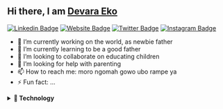 ## Hi there, I am [Devara Eko](https://devaraeko.com) <a href="https://devaraeko.com"></a>

[![Linkedin Badge](https://img.shields.io/badge/-LinkedIn-0e76a8?style=flat-square&logo=Linkedin&logoColor=white)](https://linkedin.com/in/devaraeko)
[![Website Badge](https://img.shields.io/badge/Website-3b5998?style=flat-square&logo=google-chrome&logoColor=white)](https://devaraeko.com)
[![Twitter Badge](https://img.shields.io/badge/-Twitter-00acee?style=flat-square&logo=Twitter&logoColor=white)](https://twitter.com/devara_eko)
[![Instagram Badge](https://img.shields.io/badge/-Instagram-e4405f?style=flat-square&logo=Instagram&logoColor=white)](https://instagram.com/devaraeko/)

- 🔭 I’m currently working on the world, as newbie father
- 🌱 I’m currently learning to be a good father
- 👯 I’m looking to collaborate on educating children
- 🤔 I’m looking for help with parenting
- 📫 How to reach me: moro ngomah gowo ubo rampe ya
- ⚡ Fun fact: ...

<details>	
  <summary><b>👔 Technology</b></summary>
<br/>

<img src="https://github.com/devicons/devicon/blob/master/icons/javascript/javascript-original.svg" alt="javascript" width="30" height="30"/> &nbsp; <img src="https://github.com/devicons/devicon/blob/master/icons/typescript/typescript-original.svg" alt="typescript" width="30" height="30"/> &nbsp; <img src="https://github.com/devicons/devicon/blob/master/icons/vuejs/vuejs-original.svg" alt="vue" width="30" height="30"/> &nbsp; <img src="https://github.com/devicons/devicon/blob/master/icons/nuxtjs/nuxtjs-original.svg" alt="nuxt" width="30" height="30"/> &nbsp; <img src="https://github.com/devicons/devicon/blob/master/icons/vuetify/vuetify-original.svg" alt="vuetify" width="30" height="30"/> &nbsp; <img src="https://github.com/devicons/devicon/blob/master/icons/express/express-original.svg" alt="express" width="30" height="30"/> &nbsp; <img src="https://github.com/devicons/devicon/blob/master/icons/fastify/fastify-original.svg" alt="fastify" width="30" height="30"/> &nbsp; <img src="https://github.com/devicons/devicon/blob/master/icons/tailwindcss/tailwindcss-original.svg" alt="tailwind" width="30" height="30"/> &nbsp; <img src="https://github.com/devicons/devicon/blob/master/icons/bootstrap/bootstrap-original.svg" alt="bootstrap" width="30" height="30"/> &nbsp; <img src="https://github.com/devicons/devicon/blob/master/icons/sass/sass-original.svg" alt="sass" width="30" height="30"/> &nbsp; <img src="https://github.com/devicons/devicon/blob/master/icons/mongodb/mongodb-original.svg" alt="mongodb" width="30" height="30"/> &nbsp;

<img src="https://github.com/devicons/devicon/blob/master/icons/php/php-original.svg" alt="php" width="30" height="30"/> &nbsp; <img src="https://github.com/devicons/devicon/blob/master/icons/laravel/laravel-original.svg" alt="laravel" width="30" height="30"/> &nbsp; <img src="https://github.com/devicons/devicon/blob/master/icons/lumen/lumen-original.svg" alt="lumen" width="30" height="30"/> &nbsp; <img src="https://github.com/devicons/devicon/blob/master/icons/mysql/mysql-original.svg" alt="mysql" width="30" height="30"/> &nbsp; <img src="https://github.com/devicons/devicon/blob/master/icons/postgresql/postgresql-original.svg" alt="postgresql" width="30" height="30"/> &nbsp; <img src="https://github.com/devicons/devicon/blob/master/icons/composer/composer-original.svg" alt="composer" width="30" height="30"/> &nbsp; <img src="https://github.com/devicons/devicon/blob/master/icons/redis/redis-original.svg" alt="redis" width="30" height="30"/> &nbsp; <img src="https://github.com/devicons/devicon/blob/master/icons/swagger/swagger-original.svg" alt="swagger" width="30" height="30"/> &nbsp;
